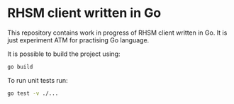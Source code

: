 RHSM client written in Go
=========================

This repository contains work in progress of RHSM client written in Go.
It is just experiment ATM for practising Go language.

It is possible to build the project using:

```bash
go build
```

To run unit tests run:

```bash
go test -v ./...
```